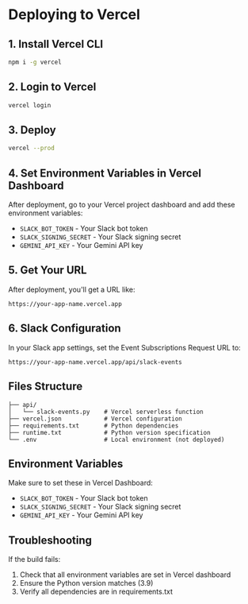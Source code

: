 # Deploying to Vercel

## 1. Install Vercel CLI
```bash
npm i -g vercel
```

## 2. Login to Vercel
```bash
vercel login
```

## 3. Deploy
```bash
vercel --prod
```

## 4. Set Environment Variables in Vercel Dashboard
After deployment, go to your Vercel project dashboard and add these environment variables:
- `SLACK_BOT_TOKEN` - Your Slack bot token
- `SLACK_SIGNING_SECRET` - Your Slack signing secret
- `GEMINI_API_KEY` - Your Gemini API key

## 5. Get Your URL
After deployment, you'll get a URL like:
```
https://your-app-name.vercel.app
```

## 6. Slack Configuration
In your Slack app settings, set the Event Subscriptions Request URL to:
```
https://your-app-name.vercel.app/api/slack-events
```

## Files Structure
```
├── api/
│   └── slack-events.py    # Vercel serverless function
├── vercel.json            # Vercel configuration
├── requirements.txt       # Python dependencies
├── runtime.txt            # Python version specification
└── .env                   # Local environment (not deployed)
```

## Environment Variables
Make sure to set these in Vercel Dashboard:
- `SLACK_BOT_TOKEN` - Your Slack bot token
- `SLACK_SIGNING_SECRET` - Your Slack signing secret
- `GEMINI_API_KEY` - Your Gemini API key

## Troubleshooting
If the build fails:
1. Check that all environment variables are set in Vercel dashboard
2. Ensure the Python version matches (3.9)
3. Verify all dependencies are in requirements.txt 